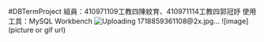 #DBTermProject
組員：410971109工教四陳紋育、410971114工教四郭冠妤
使用工具：MySQL Workbench
![Uploading 1718859361108@2x.jpg…]()
![image](picture or gif url)
